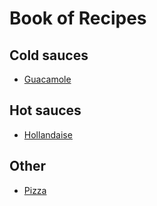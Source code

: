 # Book of Recipes

## Cold sauces
* [Guacamole](guacamole.md)

## Hot sauces
* [Hollandaise](hollandaise.md)

## Other
* [Pizza](pizza.md)
